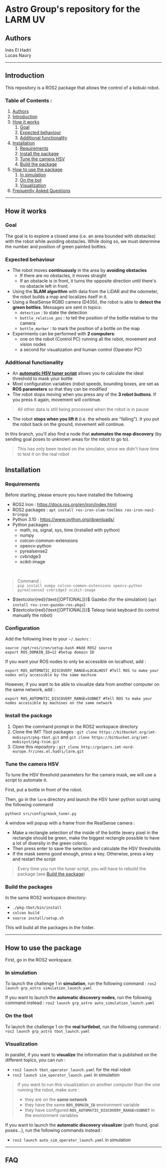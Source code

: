 # Astro Group's repository for the LARM UV


## Authors
Inès El Hadri  
Lucas Naury

--- 
## Introduction
This repository is a ROS2 package that allows the control of a kobuki robot. 

### Table of Contents :

1. [Authors](#authors)
1. [Introduction](#introduction)
1. [How it works](#how-it-works)
    1. [Goal](#goal)
    1. [Expected behaviour](#expected-behaviour)
    1. [Additional functionality](#additional-functionality)
1. [Installation](#installation)
    1. [Requirements](#requirements)
    1. [Install the package](#install-the-package)
    1. [Tune the camera HSV](#tune-the-camera-hsv)
    1. [Build the package](#build-the-packages)
1. [How to use the package](#how-to-use-the-package)
    1. [In simulation](#in-simulation)
    1. [On the bot](#on-the-bot)
    1. [Visualization](#visualization)
1. [Frequently Asked Questions](#faq)




---
## How it works

### Goal

The goal is to explore a closed area (i.e. an area bounded with obstacles) with the robot while avoiding obstacles. While doing so, we must determine the number and position of green painted bottles.

### Expected behaviour

- The robot moves **continuously** in the area by **avoiding obstacles**
    - If there are no obstacles, it moves straight
    - If an obstacle is in front, it turns the opposite direction until there's no obstacle left in front. 
- Using the **SLAM algorithm** with data from the LiDAR and the odometer, the robot builds a map and localizes itself in it.
- Using a RealSense RGBD camera (D435i), the robot is able to **detect the green bottles**. Messages are sent in topics:
    - `detection` : to state the detection
    - `bottle_relative_pos` : to tell the position of the bottle relative to the camera
    - `bottle_marker` : to mark the position of a bottle on the map
- Experiments can be performed with **2 computers**:
    - one on the robot (Control PC) running all the robot, movement and vision nodes
    - a second for visualization and human control (Operator PC)

### Additional functionality

- An [**automatic HSV tuner script**](#tune-the-camera-hsv) allows you to calculate the ideal threshold to mask your bottle
- Most configuration variables (robot speeds, bounding boxes, are set as **ROS parameters** so that they can be modified
- The robot stops moving when you press any of the **3 robot buttons**. If you press it again, movement will continue.
> All other data is still being processed when the robot is in pause
- The robot **stops when you lift it** (i.e. the wheels are "falling"). It you put the robot back on the ground, movement will continue.

In this branch, you'll also find a node that **automates the map discovery** (by sending goal poses to unknown areas for the robot to go to).
> This has only been tested on the simulator, since we didn't have time to test it on the real robot

## Installation
### Requirements
Before starting, please ensure you have installed the following
- ROS2 Iron : https://docs.ros.org/en/iron/index.html
- ROS2 packages : `apt install ros-iron-slam-toolbox ros-iron-nav2-bringup`
- Python 3.10 : https://www.python.org/downloads/
- Python packages :
    * math, os, signal, sys, time (installed with python)
    * numpy
    * colcon-common-extensions
    * opencv-python
    * pyrealsense2
    * cvbridge3
    * scikit-image
</br>

> Command :  
> `pip install numpy colcon-common-extensions opencv-python pyrealsense2 cvbridge3 scikit-image`

- $`\textcolor{red}{\text{[OPTIONAL]}}`$ Gazebo (for the simulation) (`apt install ros-iron-gazebo-ros-pkgs`)
-  $`\textcolor{red}{\text{[OPTIONAL]}}`$ Teleop twist keyboard (to control manually the robot)

### Configuration
Add the following lines to your `~/.bashrc` :
```
source /opt/ros/iron/setup.bash #Add ROS2 source
export ROS_DOMAIN_ID=12 #Setup domain ID
```
If you want your ROS nodes to only be accessible on localhost, add :
```
export ROS_AUTOMATIC_DISCOVERY_RANGE=LOCALHOST #Tell ROS to make your nodes only accessible by the same machine
```
However, if you want to be able to visualize data from another computer on the same network, add :

```
export ROS_AUTOMATIC_DISCOVERY_RANGE=SUBNET #Tell ROS to make your nodes accessible by machines on the same network
```


### Install the package
1. Open the command prompt in the ROS2 workspace directory
1. Clone the IMT Tbot packages : `git clone https://bitbucket.org/imt-mobisyst/pkg-tbot.git` and `git clone https://bitbucket.org/imt-mobisyst/pkg-tsim.git`
1. Clone this repository : `git clone http://gvipers.imt-nord-europe.fr/ines.el.hadri/larm.git`


### Tune the camera HSV

To tune the HSV threshold parameters for the camera mask, we will use a script to automate it.

First, put a bottle in front of the robot.

Then, go in the `larm` directory and launch the HSV tuner python script using the following command
```
python3 src/config/mask_tuner.py
```

A window will popup with a frame from the RealSense camera :
- Make a rectangle selection of the inside of the bottle (every pixel in the rectangle should be green, make the biggest rectangle possible to have a lot of diversity in the green colors).
- Then press enter to save the selection and calculate the HSV thresholds
- If the mask seems good enough, press a key. Otherwise, press a key and restart the script

> Every time you run the tuner script, you will have to rebuild the package (see [Build the package](#build-the-packages))

### Build the packages
In the same ROS2 workspace directory:
- `./pkg-tbot/bin/install`
- `colcon build`
- `source install/setup.sh`

This will build all the packages in the folder.

---
## How to use the package
First, go in the ROS2 workspace.

### In simulation
To launch the challenge 1 in **simulation**, run the following command :
`ros2 launch grp_astro simulation_launch.yaml`

If you want to launch the **automatic discovery nodes**, run the following command instead :
`ros2 launch grp_astro auto_simulation_launch.yaml`

### On the tbot
To launch the challenge 1 on the **real turtlebot**, run the following command :
`ros2 launch grp_astro tbot_launch.yaml`

### Visualization  
In parallel, if you want to **visualize** the information that is published on the different topics, you can run :
- `ros2 launch tbot_operator_launch.yaml` for the real robot
- `ros2 launch sim_operator_launch.yaml`  in simulation

> If you want to run this visualization on another computer than the one running the robot, make sure :
> - they are on the **same network**
> - they have the same **`ROS_DOMAIN_ID`** environment variable
> - they have configured **`ROS_AUTOMATIC_DISCOVERY_RANGE=SUBNET`** in the environment variables



If you want to launch the **automatic discovery visualizer** (path found, goal poses...), run the following commands instead :
- `ros2 launch auto_sim_operator_launch.yaml`  in simulation

---
## FAQ
